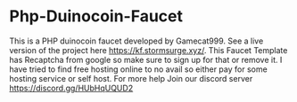 # Php-Duinocoin-Faucet
This is a PHP duinocoin faucet developed by Gamecat999. See a live version of the project here https://kf.stormsurge.xyz/. This Faucet Template has Recaptcha from google so make sure to sign up for that or remove it. I have tried to find free hosting online to no avail so either pay for some hosting service or self host. For more help Join our discord server https://discord.gg/HUbHqUQUD2
